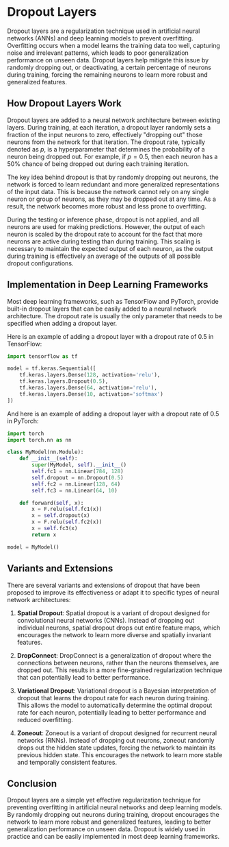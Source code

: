 # Dropout Layers

Dropout layers are a regularization technique used in artificial neural networks (ANNs) and deep learning models to prevent overfitting. Overfitting occurs when a model learns the training data too well, capturing noise and irrelevant patterns, which leads to poor generalization performance on unseen data. Dropout layers help mitigate this issue by randomly dropping out, or deactivating, a certain percentage of neurons during training, forcing the remaining neurons to learn more robust and generalized features.

## How Dropout Layers Work

Dropout layers are added to a neural network architecture between existing layers. During training, at each iteration, a dropout layer randomly sets a fraction of the input neurons to zero, effectively "dropping out" those neurons from the network for that iteration. The dropout rate, typically denoted as $p$, is a hyperparameter that determines the probability of a neuron being dropped out. For example, if $p = 0.5$, then each neuron has a 50% chance of being dropped out during each training iteration.

The key idea behind dropout is that by randomly dropping out neurons, the network is forced to learn redundant and more generalized representations of the input data. This is because the network cannot rely on any single neuron or group of neurons, as they may be dropped out at any time. As a result, the network becomes more robust and less prone to overfitting.

During the testing or inference phase, dropout is not applied, and all neurons are used for making predictions. However, the output of each neuron is scaled by the dropout rate to account for the fact that more neurons are active during testing than during training. This scaling is necessary to maintain the expected output of each neuron, as the output during training is effectively an average of the outputs of all possible dropout configurations.

## Implementation in Deep Learning Frameworks

Most deep learning frameworks, such as TensorFlow and PyTorch, provide built-in dropout layers that can be easily added to a neural network architecture. The dropout rate is usually the only parameter that needs to be specified when adding a dropout layer.

Here is an example of adding a dropout layer with a dropout rate of 0.5 in TensorFlow:

```python
import tensorflow as tf

model = tf.keras.Sequential([
    tf.keras.layers.Dense(128, activation='relu'),
    tf.keras.layers.Dropout(0.5),
    tf.keras.layers.Dense(64, activation='relu'),
    tf.keras.layers.Dense(10, activation='softmax')
])
```

And here is an example of adding a dropout layer with a dropout rate of 0.5 in PyTorch:

```python
import torch
import torch.nn as nn

class MyModel(nn.Module):
    def __init__(self):
        super(MyModel, self).__init__()
        self.fc1 = nn.Linear(784, 128)
        self.dropout = nn.Dropout(0.5)
        self.fc2 = nn.Linear(128, 64)
        self.fc3 = nn.Linear(64, 10)

    def forward(self, x):
        x = F.relu(self.fc1(x))
        x = self.dropout(x)
        x = F.relu(self.fc2(x))
        x = self.fc3(x)
        return x

model = MyModel()
```

## Variants and Extensions

There are several variants and extensions of dropout that have been proposed to improve its effectiveness or adapt it to specific types of neural network architectures:

1. **Spatial Dropout**: Spatial dropout is a variant of dropout designed for convolutional neural networks (CNNs). Instead of dropping out individual neurons, spatial dropout drops out entire feature maps, which encourages the network to learn more diverse and spatially invariant features.

2. **DropConnect**: DropConnect is a generalization of dropout where the connections between neurons, rather than the neurons themselves, are dropped out. This results in a more fine-grained regularization technique that can potentially lead to better performance.

3. **Variational Dropout**: Variational dropout is a Bayesian interpretation of dropout that learns the dropout rate for each neuron during training. This allows the model to automatically determine the optimal dropout rate for each neuron, potentially leading to better performance and reduced overfitting.

4. **Zoneout**: Zoneout is a variant of dropout designed for recurrent neural networks (RNNs). Instead of dropping out neurons, zoneout randomly drops out the hidden state updates, forcing the network to maintain its previous hidden state. This encourages the network to learn more stable and temporally consistent features.

## Conclusion

Dropout layers are a simple yet effective regularization technique for preventing overfitting in artificial neural networks and deep learning models. By randomly dropping out neurons during training, dropout encourages the network to learn more robust and generalized features, leading to better generalization performance on unseen data. Dropout is widely used in practice and can be easily implemented in most deep learning frameworks.
